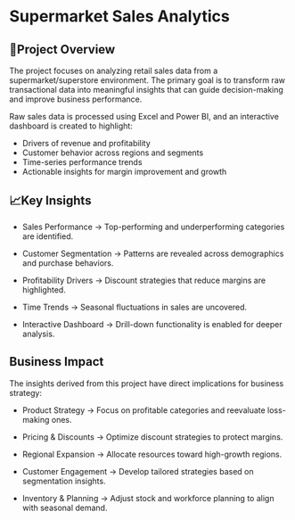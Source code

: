 # Supermarket Sales Analytics

##  🚀Project Overview

The project focuses on analyzing retail sales data from a supermarket/superstore environment. The primary goal is to transform raw transactional data into meaningful insights that can guide decision-making and improve business performance.

Raw sales data is processed using Excel and Power BI, and an interactive dashboard is created to highlight:

- Drivers of revenue and profitability
- Customer behavior across regions and segments
- Time-series performance trends
- Actionable insights for margin improvement and growth

##  📈Key Insights

- Sales Performance → Top-performing and underperforming categories are identified.

- Customer Segmentation → Patterns are revealed across demographics and purchase behaviors.

- Profitability Drivers → Discount strategies that reduce margins are highlighted.

- Time Trends → Seasonal fluctuations in sales are uncovered.

- Interactive Dashboard → Drill-down functionality is enabled for deeper analysis.


## Business Impact

The insights derived from this project have direct implications for business strategy:

- Product Strategy → Focus on profitable categories and reevaluate loss-making ones.

- Pricing & Discounts → Optimize discount strategies to protect margins.

- Regional Expansion → Allocate resources toward high-growth regions.

- Customer Engagement → Develop tailored strategies based on segmentation insights.

- Inventory & Planning → Adjust stock and workforce planning to align with seasonal demand.
